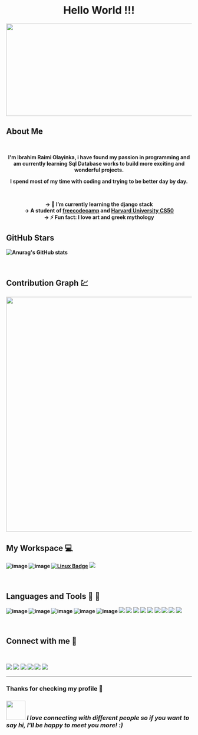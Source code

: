 <span align="center">

# Hello World !!!

<p><img src="https://miro.medium.com/max/1800/1*jB76MLZjiNhGSQQvxm7LSQ.gif" width="600" height="250"></p>

</span>

## <b>About Me

<br>

<span align="center">

<p>I'm Ibrahim Raimi Olayinka, i have found my passion in programming and am currently learning Sql Database works to build more exciting and wonderful projects.</p>

<p>I spend most of my time with coding and trying to be better day by day.</p>

<br>

-> 🌱 I’m currently learning the django stack <br>
-> A student of <a href="https://www.freecodecamp.org">freecodecamp</a> and <a href="https://online-learning.harvard.edu/course/cs50-introduction-computer-science?delta=0">Harvard University CS50</a> <br>
-> ⚡ Fun fact: I love art and greek mythology 

</span>

## <b>GitHub Stars 
![Anurag's GitHub stats](https://github-readme-stats.vercel.app/api?username=IbrahimOlayinka&show_icons=true&theme=radical)

<br>

## <b>Contribution Graph 💹
<img src="https://activity-graph.herokuapp.com/graph?username=IbrahimOlayinka&theme=react-dark" width="635" /> 


<br>

## <b> My Workspace </b>💻 
![image](https://img.shields.io/badge/Windows-0078D6?style=for-the-badge&logo=windows&logoColor=white)
![image](https://img.shields.io/badge/Ubuntu-E95420?style=for-the-badge&logo=ubuntu&logoColor=white)
[![Linux Badge](https://img.shields.io/badge/Linux-FCC624?style=for-the-badge&logo=linux&logoColor=black)](#)
<img src="https://img.shields.io/badge/Debian-A81D33?style=for-the-badge&logo=debian&logoColor=white" />
<br />

<br>

## <b>Languages and Tools </b>📘 🔧
![image](https://img.shields.io/badge/HTML5-E34F26?style=for-the-badge&logo=html5&logoColor=white)
![image](https://img.shields.io/badge/Markdown-000000?style=for-the-badge&logo=markdown&logoColor=white)
![image](https://img.shields.io/badge/CSS3-1572B6?style=for-the-badge&logo=css3&logoColor=white)
![image](https://img.shields.io/badge/JavaScript-F7DF1E?style=for-the-badge&logo=javascript&logoColor=black)
![image](https://img.shields.io/badge/Python-3776AB?style=for-the-badge&logo=python&logoColor=white)
<img src="https://img.shields.io/badge/Atom-66595C?style=for-the-badge&logo=Atom&logoColor=white" />
<img src="https://img.shields.io/badge/Django-092E20?style=for-the-badge&logo=django&logoColor=white" />
<img src="https://img.shields.io/badge/Netlify-00C7B7?style=for-the-badge&logo=netlify&logoColor=white" />
<img src="https://img.shields.io/badge/Heroku-430098?style=for-the-badge&logo=heroku&logoColor=white" />
<img src="https://img.shields.io/badge/Jupyter-F37626.svg?&style=for-the-badge&logo=Jupyter&logoColor=white" />
<img src="https://img.shields.io/badge/Git-F05032?style=for-the-badge&logo=git&logoColor=white"/>
<img src="https://img.shields.io/badge/Postman-FF6C37?style=for-the-badge&logo=Postman&logoColor=white"/>
<img src="https://img.shields.io/badge/Visual_Studio_Code-0078D4?style=for-the-badge&logo=visual%20studio%20code&logoColor=white" />
<img src="https://img.shields.io/badge/microsoft%20azure-0089D6?style=for-the-badge&logo=microsoft-azure&logoColor=white" />


<br>

## <b>Connect with me</b> 📱

<br>


  <a href="https://wa.me/+2348076195834"> <img src="https://img.shields.io/badge/WhatsApp-25D366?style=for-the-badge&logo=whatsapp&logoColor=white"></a>
  <a href="mailto: raimiibrahim44@gmail.com"> <img src="https://img.shields.io/badge/Gmail-D14836?style=for-the-badge&logo=gmail&logoColor=white"></a>
  <a href="https://www.facebook.com/ibrahim.raimi.520"> <img src="https://img.shields.io/badge/Facebook-1877F2?style=for-the-badge&logo=facebook&logoColor=white"></a>
  <a href="https://twitter.com/ibrahim_raimi_"> <img src="https://img.shields.io/badge/Twitter-1DA1F2?style=for-the-badge&logo=twitter&logoColor=white"></a>
  <a href="https://www.linkedin.com/in/ibrahim-raimi-olayinka/"> <img src="https://img.shields.io/badge/LinkedIn-0077B5?style=for-the-badge&logo=linkedin&logoColor=white"></a>
  <a href="https://instagram.com/ibrahim_raimi_">
  <img src="https://img.shields.io/badge/Instagram-E4405F?style=for-the-badge&logo=instagram&logoColor=white">
  </a>

---
 ### <b> Thanks for checking my profile 💑 </b><br>
### <img src="https://media.giphy.com/media/LnQjpWaON8nhr21vNW/giphy.gif" width="52"> <em><b>I love connecting with different people</b> so if you want to say <b>hi, I'll be happy to meet you more!</b> :)</em></br>
